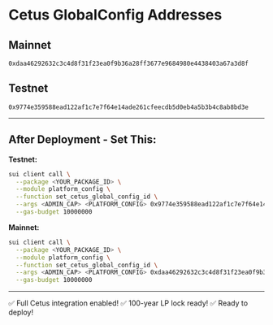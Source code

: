 # Cetus GlobalConfig Addresses

## Mainnet
```
0xdaa46292632c3c4d8f31f23ea0f9b36a28ff3677e9684980e4438403a67a3d8f
```

## Testnet
```
0x9774e359588ead122af1c7e7f64e14ade261cfeecdb5d0eb4a5b3b4c8ab8bd3e
```

---

## After Deployment - Set This:

**Testnet:**
```bash
sui client call \
  --package <YOUR_PACKAGE_ID> \
  --module platform_config \
  --function set_cetus_global_config_id \
  --args <ADMIN_CAP> <PLATFORM_CONFIG> 0x9774e359588ead122af1c7e7f64e14ade261cfeecdb5d0eb4a5b3b4c8ab8bd3e \
  --gas-budget 10000000
```

**Mainnet:**
```bash
sui client call \
  --package <YOUR_PACKAGE_ID> \
  --module platform_config \
  --function set_cetus_global_config_id \
  --args <ADMIN_CAP> <PLATFORM_CONFIG> 0xdaa46292632c3c4d8f31f23ea0f9b36a28ff3677e9684980e4438403a67a3d8f \
  --gas-budget 10000000
```

---

✅ Full Cetus integration enabled!
✅ 100-year LP lock ready!
✅ Ready to deploy!

